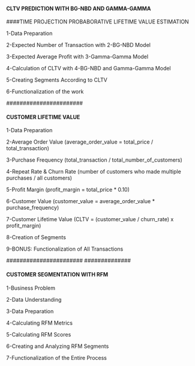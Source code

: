 #### CLTV PREDICTION WITH BG-NBD AND GAMMA-GAMMA 

####TIME PROJECTION PROBABORATIVE LIFETIME VALUE ESTIMATION

1-Data Preparation

2-Expected Number of Transaction with 2-BG-NBD Model

3-Expected Average Profit with 3-Gamma-Gamma Model

4-Calculation of CLTV with 4-BG-NBD and Gamma-Gamma Model

5-Creating Segments According to CLTV

6-Functionalization of the work

#######################
#### CUSTOMER LIFETIME VALUE


1-Data Preparation

2-Average Order Value (average_order_value = total_price / total_transaction)

3-Purchase Frequency (total_transaction / total_number_of_customers)

4-Repeat Rate & Churn Rate (number of customers who made multiple purchases / all customers)

5-Profit Margin (profit_margin = total_price * 0.10)

6-Customer Value (customer_value = average_order_value * purchase_frequency)

7-Customer Lifetime Value (CLTV = (customer_value / churn_rate) x profit_margin)

8-Creation of Segments

9-BONUS: Functionalization of All Transactions

####################### ##############
#### CUSTOMER SEGMENTATION WITH RFM 

1-Business Problem

2-Data Understanding

3-Data Preparation

4-Calculating RFM Metrics

5-Calculating RFM Scores

6-Creating and Analyzing RFM Segments

7-Functionalization of the Entire Process
